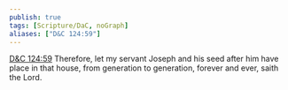 ```yaml
---
publish: true
tags: [Scripture/DaC, noGraph]
aliases: ["D&C 124:59"]
---
```

[D&C 124:59](https://churchofjesuschrist.org/study/scriptures/dc-testament/dc/124?lang=eng&id=p59#p59) Therefore, let my servant Joseph and his seed after him have place in that house, from generation to generation, forever and ever, saith the Lord.

